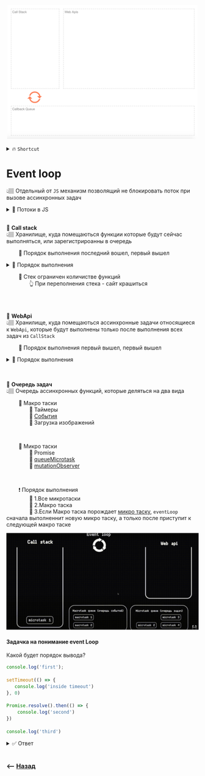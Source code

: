 <a href="http://latentflip.com/loupe/?code=JC5vbignYnV0dG9uJywgJ2NsaWNrJywgZnVuY3Rpb24gb25DbGljaygpIHsKICAgIHNldFRpbWVvdXQoZnVuY3Rpb24gdGltZXIoKSB7CiAgICAgICAgY29uc29sZS5sb2coJ1lvdSBjbGlja2VkIHRoZSBidXR0b24hJyk7ICAgIAogICAgfSwgMjAwMCk7Cn0pOwoKY29uc29sZS5sb2coIkhpISIpOwoKc2V0VGltZW91dChmdW5jdGlvbiB0aW1lb3V0KCkgewogICAgY29uc29sZS5sb2coIkNsaWNrIHRoZSBidXR0b24hIik7Cn0sIDUwMDApOwoKY29uc29sZS5sb2coIldlbGNvbWUgdG8gbG91cGUuIik7!!!PGJ1dHRvbj5DbGljayBtZSE8L2J1dHRvbj4%3D">
  <p align="center" style="text-align:center">
      <img src="./img/illustration.png" alt="illustration" width="500"/>
  </p>
</a>

<details>
<summary> 🔥 <code>Shortcut</code></summary>

___

&emsp;&emsp; 🔹 Макро таски  
&emsp;&emsp;&emsp;&emsp; 🎯 Таймеры  
&emsp;&emsp;&emsp;&emsp; 🎯 <ins>[События](## "Клик, input/output")</ins>  
&emsp;&emsp;&emsp;&emsp; 🎯 Загрузка изображений

<br>

&emsp;&emsp; 🔹 Микро таски  
&emsp;&emsp;&emsp;&emsp; 🎯 Promise  
&emsp;&emsp;&emsp;&emsp; 🎯 <ins>[queueMicrotask](## "Искуственная созданная микротаска")</ins>  
&emsp;&emsp;&emsp;&emsp; 🎯 <a href="https://learn.javascript.ru/mutation-observer">mutationObserver</a>

<br>

&emsp;&emsp; ❗ Порядок выполнения  
&emsp;&emsp;&emsp;&emsp; 🎯 1.Стек  
&emsp;&emsp;&emsp;&emsp; 🎯 2.Все микротаски     
&emsp;&emsp;&emsp;&emsp; 🎯 3.Макро таска  
&emsp;&emsp;&emsp;&emsp; 🛑 4.Если Макро таска порождает <ins>[микро таску](## "Например промис")</ins>, `eventLoop` сначала выполненнит новую микро таску, а только после приступит к следующей макро таске

___

</details>

# Event loop
👆🏽 Отдельный от `JS` механизм позволящий не блокировать поток при вызове ассинхронных задач  

<details>
<summary>📗 Потоки в JS</summary>

___

&emsp;&emsp; 🎯  JavaScript - однопоточный язык программирования  
&emsp;&emsp;&emsp;&emsp; 👆 Выполняет задачи одну за другой в порядке очереди 

&emsp;&emsp; 🎯 Если в коде попалась сложная операция, код после не выполнится, пока сложная операция не будет выполнена    

&emsp;&emsp; 🎯 Зная логику работы событийныного цикла, можно построить код так, что бы ресурсоемкие операции, не блокировали поток, и интерфейс пользователя    

___

</details>

<br>

💠 **Call stack**  
👆🏽 Хранилище, куда помещаються функции которые будут сейчас выполняться, или зарегистрироанны в очередь

&emsp;&emsp; 🔹 Порядок выполнения последний вошел, первый вышел  

<details>
<summary>📗 Порядок выполнения</summary>

___

&emsp;&emsp; 🎯 Функция попадает в стек  
&emsp;&emsp;&emsp;&emsp; 👆 Пока функция не отработает, следующие функции не читаються  

&emsp;&emsp; 🎯 Все функции внутри той что в стеке, добавляються поочередно наверх в стек       
&emsp;&emsp; 🎯 После этого функции в стеке начинают выполняться с конца   
&emsp;&emsp; 🛑 Ассинхронные функции, не блокируют поток выполнения остальных функций  
&emsp;&emsp;&emsp;&emsp; 👆 Они просто регистрируються, и перемещаються в `web api`

![](img/call-stack.gif)

___

</details>


&emsp;&emsp; 🛑 Стек ограничен количистве функций  
&emsp;&emsp;&emsp;&emsp; 👆 При переполнения стека - сайт крашиться  

<br>  
<br>


💠 <a name="web-api">**WebApi**</a>  
👆🏽 Хранилище, куда помещаються ассинхронные задачи относящиеся к `WebApi`, которые будут выполнены только после выполнения всех задач из `CallStack` 

&emsp;&emsp; 🔹 Порядок выполнения первый вышел, первый вышел

<details>
<summary>📗 Порядок выполнения</summary>

___

&emsp;&emsp; 🎯 Ассинхронная функция попадает в стек  
&emsp;&emsp; 🎯 Поток не блокируеться   
&emsp;&emsp;&emsp;&emsp; 👆 Мы не ждем пока она выполниться, а сразу переходим к след функции  

&emsp;&emsp; 🎯 Ассинхронная функция отправляеться в очередь `web api`

&emsp;&emsp; 🎯 После клика, или прошедшого таймаута, функции переходяд из `web api` в **<a href="#task-queve">очередь задач</a>**

&emsp;&emsp; 🎯 После того как все функции из `call stack` выполнены, `event-loop` начинает выполнять по одной задаче в порядке их объявления, отправляя их в `call stack`

![](img/call-stack.gif)

___

</details>

<br>  
<br>


💠 **<a name="task-queve">Очередь задач</a>**  
👆🏽 Очередь ассинхронных функций, которые деляться на два вида

&emsp;&emsp; 🔹 Макро таски  
&emsp;&emsp;&emsp;&emsp; 🎯 Таймеры  
&emsp;&emsp;&emsp;&emsp; 🎯 <ins>[События](## "Клик, input/output")</ins>  
&emsp;&emsp;&emsp;&emsp; 🎯 Загрузка изображений

<br>

&emsp;&emsp; 🔹 Микро таски  
&emsp;&emsp;&emsp;&emsp; 🎯 Promise  
&emsp;&emsp;&emsp;&emsp; 🎯 <ins>[queueMicrotask](## "Искуственная созданная микротаска")</ins>  
&emsp;&emsp;&emsp;&emsp; 🎯 <a href="https://learn.javascript.ru/mutation-observer">mutationObserver</a>

<br>

&emsp;&emsp; ❗ Порядок выполнения  
&emsp;&emsp;&emsp;&emsp; 🎯 1.Все микротаски     
&emsp;&emsp;&emsp;&emsp; 🎯 2.Макро таска  
&emsp;&emsp;&emsp;&emsp; 🛑 3.Если Макро таска порождает <ins>[микро таску](## "Например промис")</ins>, `eventLoop` сначала выполненнит новую микро таску, а только после приступит к следующей макро таске

![](img/task-queve.gif)

#### Задачка на понимание event Loop

Какой будет порядок вывода?

```javascript
console.log('first');

setTimeout(() => {
   console.log('inside timeout')
}, 0)

Promise.resolve().then(() => {
    console.log('second')
})

console.log('third')
```

<details>
<summary> ✅ Ответ</summary>

___

1. first
2. third
3. second
4. inside timeout

Хоть **inside timeout** написан первым и таймаут стоит 0,   
Он все равно попадает в webApi, потом в очередь в макротаски, и отработает только после того  
Как синхронный код будет выполнен

Промис и таймаут попадают в одну и ту же очередь, но несмотря на то что таймаут написан раньше, промис отработает первым, так как промис это микро таска

___

</details>

<br>

### ⟵ **<a href="../../readme.md">Назад</a>**

